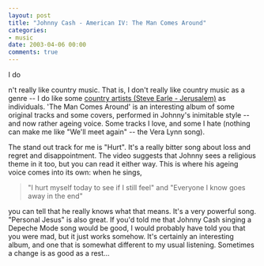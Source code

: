 ```yaml
---
layout: post
title: "Johnny Cash - American IV: The Man Comes Around"
categories:
- music
date: 2003-04-06 00:00
comments: true
---
```


I do<p>n't really like country music. That is, I don't really like country music as a genre -- I do like some <a href="http://www.rousette.org.uk/blog/archives/steve-earle-jerusalem">country artists (Steve Earle - Jerusalem)</a> as individuals. 'The Man Comes Around' is an interesting album of some original tracks and some covers, performed in Johnny's inimitable style -- and now rather ageing  voice. Some tracks I love, and some I hate (nothing can make me like "We'll meet again" -- the Vera Lynn song).</p>

<p>The stand out track for me is "Hurt". It's a really bitter song about loss and regret and disappointment. The video suggests that Johnny sees a religious theme in it too, but you can read it either way. This is where his ageing voice comes into its own: when he sings,</p>

<blockquote>
"I hurt myself today to see if I still feel"
 and "Everyone I know goes away in the end"
</blockquote>

<p>you can tell that he really knows what that means. It's a very powerful song. "Personal Jesus" is also great. If you'd told me that Johnny Cash singing a Depeche Mode song would be good, I would probably have told you that you were mad, but it just works somehow. It's certainly an interesting album, and one that is somewhat different to my usual listening. Sometimes a change is as good as a rest...</p>
